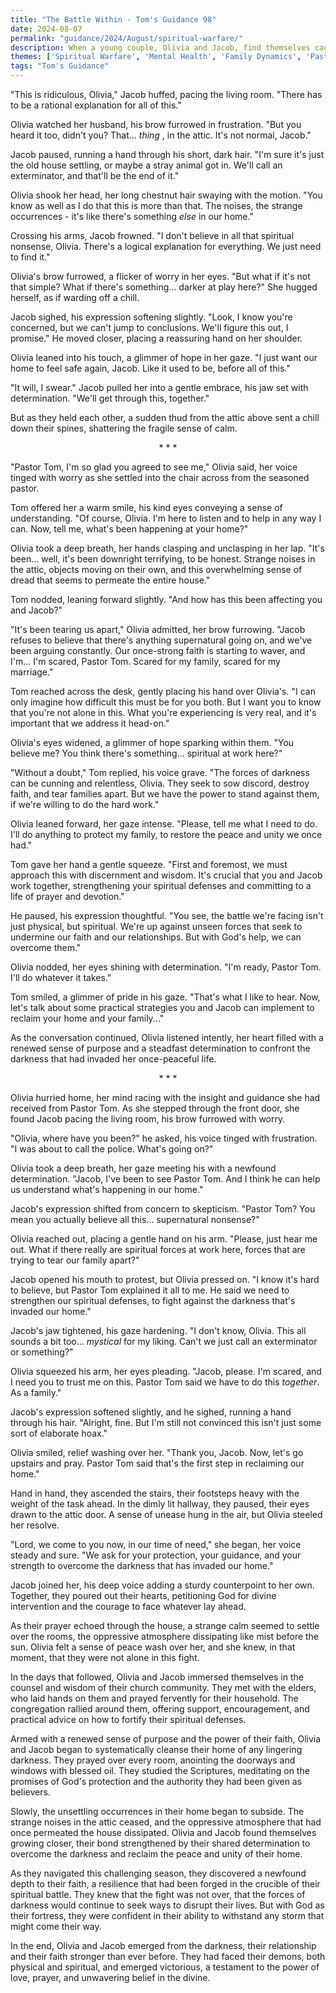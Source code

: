 ```yaml
---
title: "The Battle Within - Tom's Guidance 98"
date: 2024-08-07
permalink: "guidance/2024/August/spiritual-warfare/"
description: When a young couple, Olivia and Jacob, find themselves caught in a battle against unseen spiritual forces that are wreaking havoc in their family, they seek the counsel of Pastor Tom Rhodes to help them understand the nature of their struggle and find the strength to overcome the darkness that threatens to consume them.
themes: ['Spiritual Warfare', 'Mental Health', 'Family Dynamics', 'Pastoral Guidance', 'Faith Struggles']
tags: "Tom's Guidance"
---
```

"This is ridiculous, Olivia," Jacob huffed, pacing the living room. "There has to be a rational explanation for all of this."

Olivia watched her husband, his brow furrowed in frustration. "But you heard it too, didn't you? That... _thing_ , in the attic. It's not normal, Jacob."

Jacob paused, running a hand through his short, dark hair. "I'm sure it's just the old house settling, or maybe a stray animal got in. We'll call an exterminator, and that'll be the end of it."

Olivia shook her head, her long chestnut hair swaying with the motion. "You know as well as I do that this is more than that. The noises, the strange occurrences - it's like there's something _else_ in our home."

Crossing his arms, Jacob frowned. "I don't believe in all that spiritual nonsense, Olivia. There's a logical explanation for everything. We just need to find it."

Olivia's brow furrowed, a flicker of worry in her eyes. "But what if it's not that simple? What if there's something... darker at play here?" She hugged herself, as if warding off a chill.

Jacob sighed, his expression softening slightly. "Look, I know you're concerned, but we can't jump to conclusions. We'll figure this out, I promise." He moved closer, placing a reassuring hand on her shoulder.

Olivia leaned into his touch, a glimmer of hope in her gaze. "I just want our home to feel safe again, Jacob. Like it used to be, before all of this."

"It will, I swear." Jacob pulled her into a gentle embrace, his jaw set with determination. "We'll get through this, together."

But as they held each other, a sudden thud from the attic above sent a chill down their spines, shattering the fragile sense of calm.

<center>* * *</center>

"Pastor Tom, I'm so glad you agreed to see me," Olivia said, her voice tinged with worry as she settled into the chair across from the seasoned pastor.

Tom offered her a warm smile, his kind eyes conveying a sense of understanding. "Of course, Olivia. I'm here to listen and to help in any way I can. Now, tell me, what's been happening at your home?"

Olivia took a deep breath, her hands clasping and unclasping in her lap. "It's been... well, it's been downright terrifying, to be honest. Strange noises in the attic, objects moving on their own, and this overwhelming sense of dread that seems to permeate the entire house."

Tom nodded, leaning forward slightly. "And how has this been affecting you and Jacob?"

"It's been tearing us apart," Olivia admitted, her brow furrowing. "Jacob refuses to believe that there's anything supernatural going on, and we've been arguing constantly. Our once-strong faith is starting to waver, and I'm... I'm scared, Pastor Tom. Scared for my family, scared for my marriage."

Tom reached across the desk, gently placing his hand over Olivia's. "I can only imagine how difficult this must be for you both. But I want you to know that you're not alone in this. What you're experiencing is very real, and it's important that we address it head-on."

Olivia's eyes widened, a glimmer of hope sparking within them. "You believe me? You think there's something... spiritual at work here?"

"Without a doubt," Tom replied, his voice grave. "The forces of darkness can be cunning and relentless, Olivia. They seek to sow discord, destroy faith, and tear families apart. But we have the power to stand against them, if we're willing to do the hard work."

Olivia leaned forward, her gaze intense. "Please, tell me what I need to do. I'll do anything to protect my family, to restore the peace and unity we once had."

Tom gave her hand a gentle squeeze. "First and foremost, we must approach this with discernment and wisdom. It's crucial that you and Jacob work together, strengthening your spiritual defenses and committing to a life of prayer and devotion."

He paused, his expression thoughtful. "You see, the battle we're facing isn't just physical, but spiritual. We're up against unseen forces that seek to undermine our faith and our relationships. But with God's help, we can overcome them."

Olivia nodded, her eyes shining with determination. "I'm ready, Pastor Tom. I'll do whatever it takes."

Tom smiled, a glimmer of pride in his gaze. "That's what I like to hear. Now, let's talk about some practical strategies you and Jacob can implement to reclaim your home and your family..."

As the conversation continued, Olivia listened intently, her heart filled with a renewed sense of purpose and a steadfast determination to confront the darkness that had invaded her once-peaceful life.

<center>* * *</center>

Olivia hurried home, her mind racing with the insight and guidance she had received from Pastor Tom. As she stepped through the front door, she found Jacob pacing the living room, his brow furrowed with worry.

"Olivia, where have you been?" he asked, his voice tinged with frustration. "I was about to call the police. What's going on?"

Olivia took a deep breath, her gaze meeting his with a newfound determination. "Jacob, I've been to see Pastor Tom. And I think he can help us understand what's happening in our home."

Jacob's expression shifted from concern to skepticism. "Pastor Tom? You mean you actually believe all this... supernatural nonsense?"

Olivia reached out, placing a gentle hand on his arm. "Please, just hear me out. What if there really are spiritual forces at work here, forces that are trying to tear our family apart?"

Jacob opened his mouth to protest, but Olivia pressed on. "I know it's hard to believe, but Pastor Tom explained it all to me. He said we need to strengthen our spiritual defenses, to fight against the darkness that's invaded our home."

Jacob's jaw tightened, his gaze hardening. "I don't know, Olivia. This all sounds a bit too... _mystical_ for my liking. Can't we just call an exterminator or something?"

Olivia squeezed his arm, her eyes pleading. "Jacob, please. I'm scared, and I need you to trust me on this. Pastor Tom said we have to do this _together_. As a family."

Jacob's expression softened slightly, and he sighed, running a hand through his hair. "Alright, fine. But I'm still not convinced this isn't just some sort of elaborate hoax."

Olivia smiled, relief washing over her. "Thank you, Jacob. Now, let's go upstairs and pray. Pastor Tom said that's the first step in reclaiming our home."

Hand in hand, they ascended the stairs, their footsteps heavy with the weight of the task ahead. In the dimly lit hallway, they paused, their eyes drawn to the attic door. A sense of unease hung in the air, but Olivia steeled her resolve.

"Lord, we come to you now, in our time of need," she began, her voice steady and sure. "We ask for your protection, your guidance, and your strength to overcome the darkness that has invaded our home."

Jacob joined her, his deep voice adding a sturdy counterpoint to her own. Together, they poured out their hearts, petitioning God for divine intervention and the courage to face whatever lay ahead.

As their prayer echoed through the house, a strange calm seemed to settle over the rooms, the oppressive atmosphere dissipating like mist before the sun. Olivia felt a sense of peace wash over her, and she knew, in that moment, that they were not alone in this fight.

In the days that followed, Olivia and Jacob immersed themselves in the counsel and wisdom of their church community. They met with the elders, who laid hands on them and prayed fervently for their household. The congregation rallied around them, offering support, encouragement, and practical advice on how to fortify their spiritual defenses.

Armed with a renewed sense of purpose and the power of their faith, Olivia and Jacob began to systematically cleanse their home of any lingering darkness. They prayed over every room, anointing the doorways and windows with blessed oil. They studied the Scriptures, meditating on the promises of God's protection and the authority they had been given as believers.

Slowly, the unsettling occurrences in their home began to subside. The strange noises in the attic ceased, and the oppressive atmosphere that had once permeated the house dissipated. Olivia and Jacob found themselves growing closer, their bond strengthened by their shared determination to overcome the darkness and reclaim the peace and unity of their home.

As they navigated this challenging season, they discovered a newfound depth to their faith, a resilience that had been forged in the crucible of their spiritual battle. They knew that the fight was not over, that the forces of darkness would continue to seek ways to disrupt their lives. But with God as their fortress, they were confident in their ability to withstand any storm that might come their way.

In the end, Olivia and Jacob emerged from the darkness, their relationship and their faith stronger than ever before. They had faced their demons, both physical and spiritual, and emerged victorious, a testament to the power of love, prayer, and unwavering belief in the divine.


